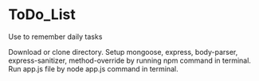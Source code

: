 # ToDo_List
Use to remember daily tasks

Download or clone directory.
Setup mongoose, express, body-parser, express-sanitizer, method-override by running npm command in terminal.
Run app.js file by node app.js command in terminal.
